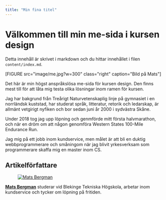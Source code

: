 ```yaml
---
title: "Min fina titel"
---
```

Välkommen till min me-sida i kursen design
=========================

Detta innehåll är skrivet i markdown och du hittar innehållet i filen `content/index.md`.

[FIGURE src="image/me.jpg?w=300" class="right" caption="Bild på Mats"]

Det här är min högst anspråkslösa me-sida för kursen design. Den finns mest
till för att låta mig testa olika lösningar inom ramen för kursen.

Jag har bakgrund från Treårigt Naturvetenskaplig linje på gymnasiet i en
norrländsk kuststad, har studerat språk, litteratur, retorik och ledarskap, är
allmänt vetgirigt nyfiken och bor sedan juni år 2000 i sydvästra Skåne.

Under 2018 tog jag upp löpning och genmförde mitt första halvmarathon, och när
en dröm om att någon genomföra Western States 100-Mile Endurance Run.

Jag mig på ett jobb inom kundservice, men målet är att bli en duktig
webbprogrammerare och småningom när jag blivit yrkesverksam som programmerare
skaffa mig en master inom CS.


Artikelförfattare
---------------------
<figure class="figure left">
<a href="img/me-small.png"><img src="img/me-small.png" alt="Mats Bergman"/></a>
<figcaption>
</figcaption>
</figure>

<p><a href=http://www.student.bth.se/~mabq17/dbwebb-kurser/design/me/redovisa/htdocs/
    rel=author><strong>Mats Bergman</strong></a> studerar vid Blekinge Tekniska
    Högskola, arbetar inom kundservice och tycker om löpning på fritiden.</p>
</div>
